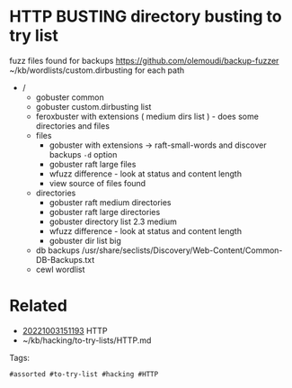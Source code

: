 # HTTP BUSTING directory busting to try list
fuzz files found for backups https://github.com/olemoudi/backup-fuzzer
~/kb/wordlists/custom.dirbusting
for each path
- /
  - gobuster common
  - gobuster custom.dirbusting list
  - feroxbuster with extensions ( medium dirs list ) - does some directories and files
  - files
    - gobuster with extensions -> raft-small-words and discover backups `-d` option
    - gobuster raft large files
    - wfuzz difference - look at status and content length
    - view source of files found
  - directories
    - gobuster raft medium directories
    - gobuster raft large directories
    - gobuster directory list 2.3 medium
    - wfuzz difference - look at status and content length
    - gobuster dir list big
  - db backups /usr/share/seclists/Discovery/Web-Content/Common-DB-Backups.txt
  - cewl wordlist

# Related

- [20221003151193](/zet/20221003151193/README.md) HTTP
- ~/kb/hacking/to-try-lists/HTTP.md

Tags:

    #assorted #to-try-list #hacking #HTTP
